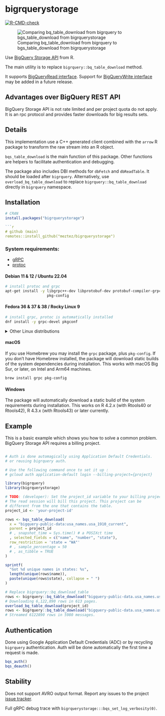 
<!-- README.md is generated from README.Rmd. Please edit that file -->

# bigrquerystorage

<!-- badges: start -->

[![R-CMD-check](https://github.com/meztez/bigrquerystorage/actions/workflows/R-CMD-check.yaml/badge.svg)](https://github.com/meztez/bigrquerystorage/actions/workflows/R-CMD-check.yaml)
<!-- badges: end -->

<figure>
<img src="./docs/bigrquerystorage.gif"
alt="Comparing bq_table_download from bigrquery to bgs_table_download from bigrquerystorage" />
<figcaption aria-hidden="true">Comparing bq_table_download from
bigrquery to bgs_table_download from bigrquerystorage</figcaption>
</figure>

Use [BigQuery Storage
API](https://cloud.google.com/bigquery/docs/reference/storage/rpc/google.cloud.bigquery.storage.v1)
from R.

The main utility is to replace `bigrquery::bq_table_download` method.

It supports [BigQueryRead
interface](https://cloud.google.com/bigquery/docs/reference/storage/rpc/google.cloud.bigquery.storage.v1#bigqueryread).
Support for [BigQueryWrite
interface](https://cloud.google.com/bigquery/docs/reference/storage/rpc/google.cloud.bigquery.storage.v1#bigquerywrite)
may be added in a future release.

## Advantages over BigQuery REST API

BigQuery Storage API is not rate limited and per project quota do not
apply. It is an rpc protocol and provides faster downloads for big
results sets.

## Details

This implementation use a C++ generated client combined with the `arrow`
R package to transform the raw stream into an R object.

`bqs_table_download` is the main function of this package. Other
functions are helpers to facilitate authentication and debugging.

The package also includes DBI methods for `dbFetch` and `dbReadTable`.
It should be loaded after `bigrquery`. Alternatively, use
`overload_bq_table_download` to replace `bigrquery::bq_table_download`
directly in `bigrquery` namespace.

## Installation

``` r
# CRAN
install.packages("bigrquerystorage")

```r
# github (main)
remotes::install_github("meztez/bigrquerystorage")
```

### System requirements:

- [gRPC](https://github.com/grpc/grpc)
- [protoc](https://github.com/protocolbuffers/protobuf)

#### Debian 11 & 12 / Ubuntu 22.04

``` sh
# install protoc and grpc
apt-get install -y libgrpc++-dev libprotobuf-dev protobuf-compiler-grpc \
                   pkg-config
```

#### Fedora 36 & 37 & 38 / Rocky Linux 9

``` sh
# install grpc, protoc is automatically installed
dnf install -y grpc-devel pkgconf
```

<details>
<summary>
Other Linux distributions
</summary>

Please [let us
know](https://github.com/meztez/bigrquerystorage/issues/new/choose) if
these instructions do not work any more.

##### Alpine Linux

``` sh
apk add grpc-dev protobuf-dev re2-dev c-ares-dev
```

Alpine Linux 3.19 and Edge do not work currently, because the
installation of the arrow package fails.

##### Debian 10

Needs the buster-backports repository.

``` sh
echo "deb https://deb.debian.org/debian buster-backports main" >> \
    /etc/apt/sources.list.d/backports.list && \
    apt-get update && \
apt-get install -y 'libgrpc\+\+-dev'/buster-backports \
    protobuf-compiler-grpc/buster-backports \
    libprotobuf-dev/buster-backports \
    protobuf-compiler/buster-backports pkg-config
```

##### OpenSUSE

In OpenSUSE 15.4 and 15.5 the version of the grpc package is tool old,
so installation fails. You can potentially compile a newer version of
grpc from source.

##### Ubuntu 20.04

In Ubuntu 20.04 the version of the grpc package is tool old, so
installation fails. You can potentially compile a newer version of grpc
from source.

##### CentOS 7 & 8 / RHEL 7 & 8

These distros do not have a grpc package. You can potentially compile
grpc from source.

</details>

#### macOS

If you use Homebrew you may install the `grpc` package, plus
`pkg-config`. If you don’t have Homebrew installed, the package will
download static builds of the system dependencies during installation.
This works with macOS Big Sur, or later, on Intel and Arm64 machines.

``` sh
brew install grpc pkg-config
```

#### Windows

The package will automatically download a static build of the system
requirements during installation. This works on R 4.2.x (with Rtools40
or Rtools42), R 4.3.x (with Rtools43) or later currently.

## Example

This is a basic example which shows you how to solve a common problem.
BigQuery Storage API requires a billing project.

``` r

# Auth is done automagically using Application Default Credentials.
# or reusing bigrquery auth.

# Use the following command once to set it up :
# gcloud auth application-default login --billing-project={project}

library(bigrquery)
library(bigrquerystorage)

# TODO: (developer): Set the project_id variable to your billing project.
# The read session will bill this project. This project can be
# different from the one that contains the table.
project_id <- 'your-project-id'

rows <- bqs_table_download(
  x = "bigquery-public-data:usa_names.usa_1910_current",
  parent = project_id
  # , snapshot_time = Sys.time() # a POSIXct time
  , selected_fields = c("name", "number", "state"),
  row_restriction = 'state = "WA"'
  # , sample_percentage = 50
  # , as_tibble = TRUE
)

sprintf(
  "Got %d unique names in states: %s",
  length(unique(rows$name)),
  paste(unique(rows$state), collapse = " ")
)

# Replace bigrquery::bq_download_table
rows <- bigrquery::bq_table_download("bigquery-public-data.usa_names.usa_1910_current")
# Downloading 6,122,890 rows in 613 pages.
overload_bq_table_download(project_id)
rows <- bigrquery::bq_table_download("bigquery-public-data.usa_names.usa_1910_current")
# Streamed 6122890 rows in 5980 messages.
```

## Authentication

Done using Google Application Default Credentials (ADC) or by recycling
`bigrquery` authentication. Auth will be done automatically the first
time a request is made.

``` r
bqs_auth()
bqs_deauth()
```

## Stability

Does not support AVRO output format. Report any issues to the project
[issue
tracker](https://github.com/meztez/bigrquerystorage/issues/new/choose).

Full gRPC debug trace with
`bigrquerystorage:::bqs_set_log_verbosity(0)`.

